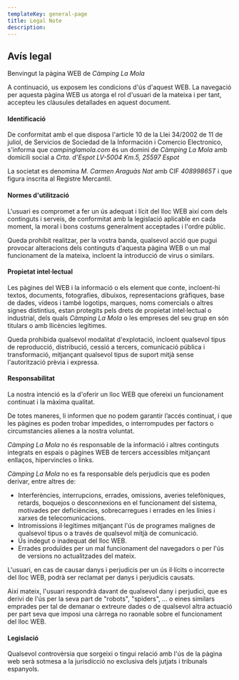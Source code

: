 ```yaml
---
templateKey: general-page
title: Legal Note
description:
---
```

## Avís legal

Benvingut la pàgina WEB de *Càmping La Mola*

A continuació, us exposem les condicions d'ús d'aquest WEB. La navegació per aquesta pàgina WEB us atorga el rol d'usuari de la mateixa i per tant, accepteu les clàusules detallades en aquest document.

#### Identificació

De conformitat amb el que disposa l'article 10 de la Llei 34/2002 de 11 de juliol, de Servicios de Sociedad de la Información i Comercio Electronico, s'informa que *campinglamola.com* és un domini de *Càmping La Mola* amb domicili social a *Crta. d'Espot LV-5004 Km.5, 25597 Espot*

La societat es denomina *M. Carmen Araguàs Nat* amb CIF *40899865T* i que figura inscrita al Registre Mercantil.

#### Normes d'utilització
L'usuari es compromet a fer un ús adequat i lícit del lloc WEB així com dels continguts i serveis, de conformitat amb la legislació aplicable en cada moment, la moral i bons costums generalment acceptades i l'ordre públic.

Queda prohibit realitzar, per la vostra banda, qualsevol acció que pugui provocar alteracions dels continguts d'aquesta pàgina WEB o un mal funcionament de la mateixa, incloent la introducció de virus o similars.

#### Propietat intel·lectual

Les pàgines del WEB i la informació o els element que conte, incloent-hi textos, documents, fotografies, dibuixos, representacions gràfiques, base de dades, vídeos i també logotips, marques, noms comercials o altres signes distintius, estan protegits pels drets de propietat intel·lectual o industrial, dels quals *Càmping La Mola* o les empreses del seu grup en són titulars o amb llicències legítimes.

Queda prohibida qualsevol modalitat d'explotació, incloent qualsevol tipus de reproducció, distribució, cessió a tercers, comunicació pública i transformació, mitjançant qualsevol tipus de suport mitjà sense l'autorització prèvia i expressa.

#### Responsabilitat

La nostra intenció es la d'oferir un lloc WEB que ofereixi un funcionament continuat i la màxima qualitat.

De totes maneres, li informen que no podem garantir l’accés continuat, i que les pàgines es poden trobar impedides, o interrompudes per factors o circumstancies alienes a la nostra voluntat.

*Càmping La Mola* no és responsable de la informació i altres continguts integrats en espais o pàgines WEB de tercers accessibles mitjançant enllaços, hipervincles o links.

*Càmping La Mola* no es fa responsable dels perjudicis que es poden derivar, entre altres de:

* Interferències, interrupcions, errades, omissions, averies telefòniques, retards, boquejos o desconnexions en el funcionament del sistema, motivades per deficiències, sobrecarregues i errades en les línies i xarxes de telecomunicacions.
* Intromissions il·legítimes mitjançant l'ús de programes malignes de qualsevol tipus o a través de qualsevol mitjà de comunicació.
* Ús indegut o inadequat del lloc WEB.
* Errades produïdes per un mal funcionament del navegadors o per l'ús de versions no actualitzades del mateix.

L'usuari, en cas de causar danys i perjudicis per un ús il·lícits o incorrecte del lloc WEB, podrà ser reclamat per danys i perjudicis causats.

Així mateix, l'usuari respondrà davant de qualsevol dany i perjudici, que es derivi de l'ús per la seva part de "robots", "spiders", ... o eines similars emprades per tal de demanar o extreure dades o de qualsevol altra actuació per part seva que imposi una càrrega  no raonable sobre el funcionament del lloc WEB.

#### Legislació

Qualsevol controvèrsia que sorgeixi o tingui relació amb l'ús de la pàgina web serà sotmesa a la jurisdicció no exclusiva dels jutjats i tribunals espanyols.

